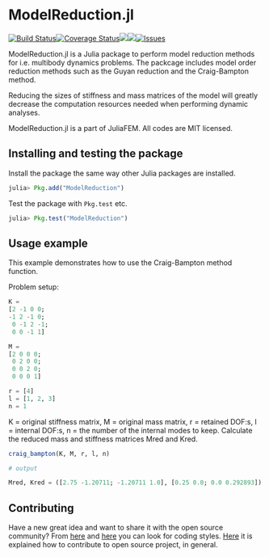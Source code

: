 # ModelReduction.jl

[![Build Status](https://travis-ci.org/JuliaFEM/ModelReduction.jl.svg?branch=master)](https://travis-ci.org/JuliaFEM/ModelReduction.jl)[![Coverage Status](https://coveralls.io/repos/github/JuliaFEM/ModelReduction.jl/badge.svg?branch=master)](https://coveralls.io/github/JuliaFEM/ModelReduction.jl?branch=master)[![](https://img.shields.io/badge/docs-stable-blue.svg)](https://juliafem.github.io/ModelReduction.jl/stable)[![](https://img.shields.io/badge/docs-latest-blue.svg)](https://juliafem.github.io/ModelReduction.jl/latest)[![Issues](https://img.shields.io/github/issues/JuliaFEM/ModelReduction.jl.svg)](https://github.com/JuliaFEM/ModelReduction.jl/issues)

ModelReduction.jl is a Julia package to perform model reduction methods for i.e. multibody dynamics problems. The packcage includes model order reduction methods such as the Guyan reduction and the Craig-Bampton method.

Reducing the sizes of stiffness and mass matrices of the model will greatly decrease the computation resources needed when performing dynamic analyses.

ModelReduction.jl is a part of JuliaFEM. All codes are MIT licensed.

## Installing and testing the package

Install the package the same way other Julia packages are installed.

```julia
julia> Pkg.add("ModelReduction")

```

Test the package with ```Pkg.test``` etc.

```julia
julia> Pkg.test("ModelReduction")

```


## Usage example

This example demonstrates how to use the Craig-Bampton method function.

Problem setup:

```julia
K =
[2 -1 0 0;
-1 2 -1 0;
 0 -1 2 -1;
 0 0 -1 1]

M =
[2 0 0 0;
 0 2 0 0;
 0 0 2 0;
 0 0 0 1]

r = [4]
l = [1, 2, 3]
n = 1

```
K = original stiffness matrix, M = original mass matrix, r = retained DOF:s, l = internal DOF:s, n = the number of the internal modes to keep.
Calculate the reduced mass and stiffness matrices Mred and Kred.

```julia
craig_bampton(K, M, r, l, n)

# output

Mred, Kred = ([2.75 -1.20711; -1.20711 1.0], [0.25 0.0; 0.0 0.292893])

```


## Contributing

Have a new great idea and want to share it with the open source community? 
From [here](https://github.com/JuliaLang/julia/blob/master/CONTRIBUTING.md)
and [here](https://juliadocs.github.io/Documenter.jl/stable/man/contributing/)
you can look for coding styles. [Here](https://docs.julialang.org/en/stable/manual/packages/#Making-changes-to-an-existing-package-1) it is explained how to contribute to 
open source project, in general.


